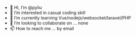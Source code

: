 - 👋 Hi, I’m @pyliu
- 👀 I’m interested in casual coding skill
- 🌱 I’m currently learning Vue/nodejs/websocket/laravel/PHP
- 💞️ I’m looking to collaborate on ... none
- 📫 How to reach me ... by email

<!---
pyliu/pyliu is a ✨ special ✨ repository because its `README.md` (this file) appears on your GitHub profile.
You can click the Preview link to take a look at your changes.
--->
